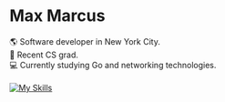# Max Marcus
🌎 Software developer in New York City. <br/>
🍎 Recent CS grad. <br/>
💻 Currently studying Go and networking technologies. <br/><br/>
[![My Skills](https://skillicons.dev/icons?i=go,py,cpp,bash,vim,vscode)](https://skillicons.dev)
